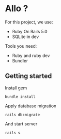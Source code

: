 # Allo ?

For this project, we use:
- Ruby On Rails 5.0
- SQLite in dev

Tools you need:
- Ruby and ruby dev
- Bundler

## Getting started

Install gem 

`bundle install`

Apply database migration 

`rails db:migrate`

And start server

`rails s`